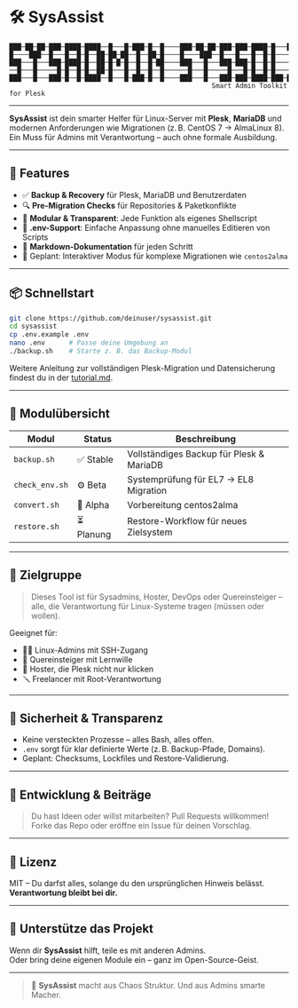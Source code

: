 # 🛠️ SysAssist

```
███─██─██─███─████─████──█───█─███─█──█────███─██─██─███─███─████─█───███─████─
█────███──█───█──█─█──██─██─██──█──██─█────█────███──█───█───█──█─█────█──█──██
███───█───███─████─█──██─█─█─█──█──█─██────███───█───███─███─█──█─█────█──█──██
──█───█─────█─█──█─█──██─█───█──█──█──█──────█───█─────█───█─█──█─█────█──█──██
███───█───███─█──█─████──█───█─███─█──█────███───█───███─███─████─███─███─████─
                                                   Smart Admin Toolkit for Plesk
```

---

**SysAssist** ist dein smarter Helfer für Linux-Server mit **Plesk**, **MariaDB** und modernen Anforderungen wie Migrationen (z. B. CentOS 7 → AlmaLinux 8).  
Ein Muss für Admins mit Verantwortung – auch ohne formale Ausbildung.

---

## 🚀 Features

- ✅ **Backup & Recovery** für Plesk, MariaDB und Benutzerdaten
- 🔍 **Pre-Migration Checks** für Repositories & Paketkonflikte
- 🧹 **Modular & Transparent**: Jede Funktion als eigenes Shellscript
- 📄 **.env-Support**: Einfache Anpassung ohne manuelles Editieren von Scripts
- 📖 **Markdown-Dokumentation** für jeden Schritt
- 🤖 Geplant: Interaktiver Modus für komplexe Migrationen wie `centos2alma`

---

## 📦 Schnellstart

```bash
git clone https://github.com/deinuser/sysassist.git
cd sysassist
cp .env.example .env
nano .env      # Passe deine Umgebung an
./backup.sh    # Starte z. B. das Backup-Modul
```

Weitere Anleitung zur vollständigen Plesk-Migration und Datensicherung findest du in der [tutorial.md](./tutorial.md).

---

## 📁 Modulübersicht

| Modul             | Status   | Beschreibung                             |
|-------------------|----------|------------------------------------------|
| `backup.sh`       | ✅ Stable | Vollständiges Backup für Plesk & MariaDB |
| `check_env.sh`    | ⚙️ Beta   | Systemprüfung für EL7 → EL8 Migration     |
| `convert.sh`      | 🧪 Alpha  | Vorbereitung centos2alma                 |
| `restore.sh`      | ⏳ Planung | Restore-Workflow für neues Zielsystem    |

---

## 🎯 Zielgruppe

> Dieses Tool ist für Sysadmins, Hoster, DevOps oder Quereinsteiger –  
> alle, die Verantwortung für Linux-Systeme tragen (müssen oder wollen).

Geeignet für:
- 🧑‍💻 Linux-Admins mit SSH-Zugang
- 🧠 Quereinsteiger mit Lernwille
- 🧰 Hoster, die Plesk nicht nur klicken
- 🪛 Freelancer mit Root-Verantwortung

---

## 🔐 Sicherheit & Transparenz

- Keine versteckten Prozesse – alles Bash, alles offen.
- `.env` sorgt für klar definierte Werte (z. B. Backup-Pfade, Domains).
- Geplant: Checksums, Lockfiles und Restore-Validierung.

---

## 🧪 Entwicklung & Beiträge

> Du hast Ideen oder willst mitarbeiten? Pull Requests willkommen!  
> Forke das Repo oder eröffne ein Issue für deinen Vorschlag.

---

## 📜 Lizenz

MIT – Du darfst alles, solange du den ursprünglichen Hinweis belässt.  
**Verantwortung bleibt bei dir.**

---

## 🦮 Unterstütze das Projekt

Wenn dir **SysAssist** hilft, teile es mit anderen Admins.  
Oder bring deine eigenen Module ein – ganz im Open-Source-Geist.

---

> 🤖 **SysAssist** macht aus Chaos Struktur. Und aus Admins smarte Macher.
